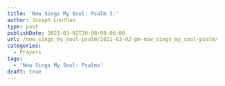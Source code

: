 ```yaml
---
title: 'Now Sings My Soul: Psalm 3:'
author: Joseph Louthan
type: post
publishDate: 2021-03-02T20:00:00-06:00
url: /now_sings_my_soul-psalm/2021-03-02-pm-now_sings_my_soul-psalm/
categories:
  - Prayers
tags:
  - 'Now Sings My Soul: Psalms'
draft: true
---
```

<pre>
<div style="font-variant: small-caps;">

</div>

</pre>
